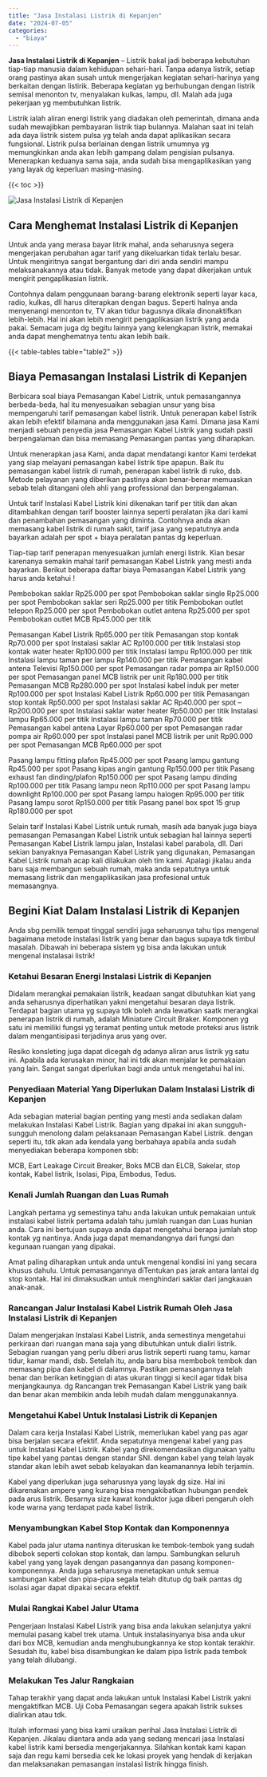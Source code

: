 ```yaml
---
title: "Jasa Instalasi Listrik di Kepanjen"
date: "2024-07-05"
categories: 
  - "biaya"
---
```


**Jasa Instalasi Listrik di Kepanjen** – Listrik bakal jadi beberapa kebutuhan tiap-tiap manusia dalam kehidupan sehari-hari. Tanpa adanya listrik, setiap orang pastinya akan susah untuk mengerjakan kegiatan sehari-harinya yang berkaitan dengan listirik. Beberapa kegiatan yg berhubungan dengan listrik semisal menonton tv, menyalakan kulkas, lampu, dll. Malah ada juga pekerjaan yg membutuhkan listrik.

Listrik ialah aliran energi listrik yang diadakan oleh pemerintah, dimana anda sudah mewajibkan pembayaran listrik tiap bulannya. Malahan saat ini telah ada daya listrik sistem pulsa yg telah anda dapat aplikasikan secara fungsional. Listrik pulsa berlainan dengan listrik umumnya yg memungkinkan anda akan lebih gampang dalam pengisian pulsanya. Menerapkan keduanya sama saja, anda sudah bisa mengaplikasikan yang yang layak dg keperluan masing-masing.

{{< toc >}}

![Jasa Instalasi Listrik di Kepanjen](/images/instalasi-listrik-murah30.png)

## Cara Menghemat Instalasi Listrik di Kepanjen

Untuk anda yang merasa bayar litrik mahal, anda seharusnya segera mengerjakan perubahan agar tarif yang dikeluarkan tidak terlalu besar. Untuk mengiritnya sangat bergantung dari diri anda sendiri mampu melaksanakannya atau tidak. Banyak metode yang dapat dikerjakan untuk mengirit pengaplikasian listrik.

Contohnya dalam penggunaan barang-barang elektronik seperti layar kaca, radio, kulkas, dll harus diterapkan dengan bagus. Seperti halnya anda menyenangi menonton tv, TV akan tidur bagusnya dikala dinonaktifkan lebih-lebih. Hal ini akan lebih mengirit pengaplikasian listrik yang anda pakai. Semacam juga dg begitu lainnya yang kelengkapan listrik, memakai anda dapat menghematnya tentu akan lebih baik.

{{< table-tables table="table2" >}}

## Biaya Pemasangan Instalasi Listrik di Kepanjen

Berbicara soal biaya Pemasangan Kabel Listrik, untuk pemasangannya berbeda-beda, hal itu menyesuaikan sebagian unsur yang bisa mempengaruhi tarif pemasangan kabel listrik. Untuk penerapan kabel listrik akan lebih efektif bilamana anda menggunakan jasa Kami. Dimana jasa Kami menjadi sebuah penyedia jasa Pemasangan Kabel Listrik yang sudah pasti berpengalaman dan bisa memasang Pemasangan pantas yang diharapkan.

Untuk menerapkan jasa Kami, anda dapat mendatangi kantor Kami terdekat yang siap melayani pemasangan kabel listrik tipe apapun. Baik itu pemasangan kabel listrik di rumah, penerapan kabel listrik di ruko, dsb. Metode pelayanan yang diberikan pastinya akan benar-benar memuaskan sebab telah ditangani oleh ahli yang professional dan berpengalaman.

Untuk tarif Instalasi Kabel Listrik kini dikenakan tarif per titik dan akan ditambahkan dengan tarif booster lainnya seperti peralatan jika dari kami dan penambahan pemasangan yang diminta. Contohnya anda akan memasang kabel listrik di rumah sakit, tarif jasa yang sepatutnya anda bayarkan adalah per spot + biaya peralatan pantas dg keperluan.

Tiap-tiap tarif penerapan menyesuaikan jumlah energi listrik. Kian besar karenanya semakin mahal tarif pemasangan Kabel Listrik yang mesti anda bayarkan. Berikut beberapa daftar biaya Pemasangan Kabel Listrik yang harus anda ketahui !

Pembobokan saklar Rp25.000 per spot Pembobokan saklar single Rp25.000 per spot Pembobokan saklar seri Rp25.000 per titik Pembobokan outlet telepon Rp25.000 per spot Pembobokan outlet antena Rp25.000 per spot Pembobokan outlet MCB Rp45.000 per titik

Pemasangan Kabel Listrik Rp65.000 per titik Pemasangan stop kontak Rp70.000 per spot Instalasi saklar AC Rp100.000 per titik Instalasi stop kontak water heater Rp100.000 per titik Instalasi lampu Rp100.000 per titik Instalasi lampu taman per lampu Rp140.000 per titik Pemasangan kabel antena Televisi Rp150.000 per spot Pemasangan radar pompa air Rp150.000 per spot Pemasangan panel MCB listrik per unit Rp180.000 per titik Pemasangan MCB Rp280.000 per spot Instalasi kabel induk per meter Rp100.000 per spot Instalasi Kabel Listrik Rp60.000 per titik Pemasangan stop kontak Rp50.000 per spot Instalasi saklar AC Rp40.000 per spot – Rp200.000 per spot Instalasi saklar water heater Rp50.000 per titik Instalasi lampu Rp65.000 per titik Instalasi lampu taman Rp70.000 per titik Pemasangan kabel antena Layar Rp60.000 per spot Pemasangan radar pompa air Rp60.000 per spot Instalasi panel MCB listrik per unit Rp90.000 per spot Pemasangan MCB Rp60.000 per spot

Pasang lampu fitting plafon Rp45.000 per spot Pasang lampu gantung Rp45.000 per spot Pasang kipas angin gantung Rp150.000 per titik Pasang exhaust fan dinding/plafon Rp150.000 per spot Pasang lampu dinding Rp100.000 per titik Pasang lampu neon Rp110.000 per spot Pasang lampu downlight Rp100.000 per spot Pasang lampu halogen Rp95.000 per titik Pasang lampu sorot Rp150.000 per titik Pasang panel box spot 15 grup Rp180.000 per spot

Selain tarif Instalasi Kabel Listrik untuk rumah, masih ada banyak juga biaya pemasangan Pemasangan Kabel Listrik untuk sebagian hal lainnya seperti Pemasangan Kabel Listrik lampu jalan, Instalasi kabel parabola, dll. Dari sekian banyaknya Pemasangan Kabel Listrik yang digunakan, Pemasangan Kabel Listrik rumah acap kali dilakukan oleh tim kami. Apalagi jikalau anda baru saja membangun sebuah rumah, maka anda sepatutnya untuk memasang listrik dan mengaplikasikan jasa profesional untuk memasangnya.

## Begini Kiat Dalam Instalasi Listrik di Kepanjen


Anda sbg pemilik tempat tinggal sendiri juga seharusnya tahu tips mengenal bagaimana metode instalasi listrik yang benar dan bagus supaya tdk timbul masalah. Dibawah ini beberapa sistem yg bisa anda lakukan untuk mengenal instalasai listrik!

### Ketahui Besaran Energi Instalasi Listrik di Kepanjen

Didalam merangkai pemakaian listrik, keadaan sangat dibutuhkan kiat yang anda seharusnya diperhatikan yakni mengetahui besaran daya listrik. Terdapat bagian utama yg supaya tdk boleh anda lewatkan saatk merangkai penerapan listrik di rumah, adalah Miniature Circuit Braker. Komponen yg satu ini memiliki fungsi yg teramat penting untuk metode proteksi arus listrik dalam mengantisipasi terjadinya arus yang over.

Resiko konsleting juga dapat dicegah dg adanya aliran arus listrik yg satu ini. Apabila ada kerusakan minor, hal ini tdk akan menjalar ke pemakaian yang lain. Sangat sangat diperlukan bagi anda untuk mengetahui hal ini.

### Penyediaan Material Yang Diperlukan Dalam Instalasi Listrik di Kepanjen

Ada sebagian material bagian penting yang mesti anda sediakan dalam melakukan Instalasi Kabel Listrik. Bagian yang dipakai ini akan sungguh-sungguh menolong dalam pelaksanaan Pemasangan Kabel Listrik. dengan seperti itu, tdk akan ada kendala yang berbahaya apabila anda sudah menyediakan beberapa komponen sbb:

MCB, Eart Leakage Circuit Breaker, Boks MCB dan ELCB, Sakelar, stop kontak, Kabel listrik, Isolasi, Pipa, Embodus, Tedus.

### Kenali Jumlah Ruangan dan Luas Rumah

Langkah pertama yg semestinya tahu anda lakukan untuk pemakaian untuk instalasi kabel listrik pertama adalah tahu jumlah ruangan dan Luas hunian anda. Cara ini bertujuan supaya anda dapat mengetahui berapa jumlah stop kontak yg nantinya. Anda juga dapat memandangnya dari fungsi dan kegunaan ruangan yang dipakai.

Amat paling diharapkan untuk anda untuk mengenal kondisi ini yang secara khusus dahulu. Untuk pemasangannya diTentukan pas jarak antara lantai dg stop kontak. Hal ini dimaksudkan untuk menghindari saklar dari jangkauan anak-anak.

### Rancangan Jalur Instalasi Kabel Listrik Rumah Oleh Jasa Instalasi Listrik di Kepanjen

Dalam mengerjakan Instalasi Kabel Listrik, anda semestinya mengetahui perkiraan dari ruangan mana saja yang dibutuhkan untuk dialiri listrik. Sebagian ruangan yang perlu diberi arus listrik seperti ruang tamu, kamar tidur, kamar mandi, dsb. Setelah itu, anda baru bisa membobok tembok dan memasang pipa dan kabel di dalamnya. Pastikan pemasangannya telah benar dan berikan ketinggian di atas ukuran tinggi si kecil agar tidak bisa menjangkaunya. dg Rancangan trek Pemasangan Kabel Listrik yang baik dan benar akan membikin anda lebih mudah dalam menggunakannya.

### Mengetahui Kabel Untuk Instalasi Listrik di Kepanjen

Dalam cara kerja Instalasi Kabel Listrik, memerlukan kabel yang pas agar bisa berjalan secara efektif. Anda sepatutnya mengenal kabel yang pas untuk Instalasi Kabel Listrik. Kabel yang direkomendasikan digunakan yaitu tipe kabel yang pantas dengan standar SNI. dengan kabel yang telah layak standar akan lebih awet sebab kelayakan dan keamanannya lebih terjamin.

Kabel yang diperlukan juga seharusnya yang layak dg size. Hal ini dikarenakan ampere yang kurang bisa mengakibatkan hubungan pendek pada arus listrik. Besarnya size kawat konduktor juga diberi pengaruh oleh kode warna yang terdapat pada kabel listrik.

### Menyambungkan Kabel Stop Kontak dan Komponennya

Kabel pada jalur utama nantinya diteruskan ke tembok-tembok yang sudah dibobok seperti colokan stop kontak, dan lampu. Sambungkan seluruh kabel yang yang layak dengan pasangannya dan pasang komponen-komponennya. Anda juga seharusnya menetapkan untuk semua sambungan kabel dan pipa-pipa segala telah ditutup dg baik pantas dg isolasi agar dapat dipakai secara efektif.

### Mulai Rangkai Kabel Jalur Utama

Pengerjaan Instalasi Kabel Listrik yang bisa anda lakukan selanjutya yakni memulai pasang kabel trek utama. Untuk instalasinyanya bisa anda ukur dari box MCB, kemudian anda menghubungkannya ke stop kontak terakhir. Sesudah itu, kabel bisa disambungkan ke dalam pipa listrik pada tembok yang telah dilubangi.

### Melakukan Tes Jalur Rangkaian

Tahap terakhir yang dapat anda lakukan untuk Instalasi Kabel Listrik yakni mengaktifkan MCB. Uji Coba Pemasangan segera apakah listrik sukses dialirkan atau tdk.

Itulah informasi yang bisa kami uraikan perihal Jasa Instalasi Listrik di Kepanjen. Jikalau diantara anda ada yang sedang mencari jasa Instalasi kabel listrik kami bersedia mengerjakannya. Silahkan kontak kami kapan saja dan regu kami bersedia cek ke lokasi proyek yang hendak di kerjakan dan melaksanakan pemasangan instalasi listrik hingga finish.
